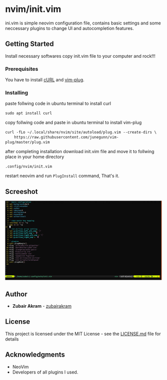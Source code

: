 # nvim/init.vim
ini.vim is simple neovim configuration file, contains basic settings and some neccessary plugins to change UI and autocompletion features.

## Getting Started
Install necessary softwares copy init.vim file to your computer and rock!!!

### Prerequisites
You have to install [cURL](https://curl.haxx.se/) and [vim-plug](https://github.com/junegunn/vim-plug).

### Installing
paste follwing code in ubuntu terminal to install curl

```
sudo apt install curl
```

copy follwing code and paste in ubuntu terminal to install vim-plug

```
curl -fLo ~/.local/share/nvim/site/autoload/plug.vim --create-dirs \
    https://raw.githubusercontent.com/junegunn/vim-plug/master/plug.vim
```

after completing installation download init.vim file and move it to follwing place in your home directory

```
.config/nvim/init.vim
```
restart neovim and run `PlugInstall` command, That's it.

## Screeshot
![Screenshot](img/screenshot.png)

## Author
* **Zubair Akram** - [zubairakram](https://github.com/zubairakram)

## License

This project is licensed under the MIT License - see the [LICENSE.md](LICENSE.md) file for details

## Acknowledgments

* NeoVim
* Developers of all plugins I used.
